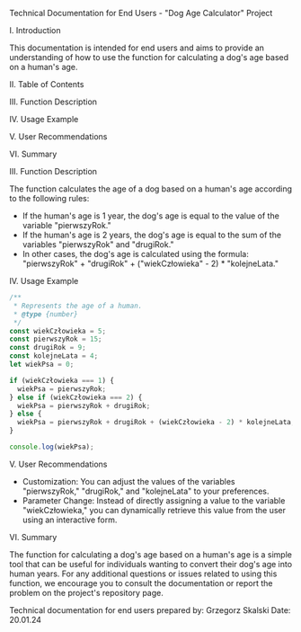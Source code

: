 Technical Documentation for End Users - "Dog Age Calculator" Project

I. Introduction

This documentation is intended for end users and aims to provide an understanding of how to use the function for calculating a dog's age based on a human's age.

II. Table of Contents

III. Function Description

IV. Usage Example

V. User Recommendations

VI. Summary

III. Function Description

The function calculates the age of a dog based on a human's age according to the following rules:

- If the human's age is 1 year, the dog's age is equal to the value of the variable "pierwszyRok."
- If the human's age is 2 years, the dog's age is equal to the sum of the variables "pierwszyRok" and "drugiRok."
- In other cases, the dog's age is calculated using the formula: "pierwszyRok" + "drugiRok" + ("wiekCzłowieka" - 2) * "kolejneLata."

IV. Usage Example

```javascript
/**
 * Represents the age of a human.
 * @type {number}
 */
const wiekCzłowieka = 5;
const pierwszyRok = 15;
const drugiRok = 9;
const kolejneLata = 4;
let wiekPsa = 0;

if (wiekCzłowieka === 1) {
  wiekPsa = pierwszyRok;
} else if (wiekCzłowieka === 2) {
  wiekPsa = pierwszyRok + drugiRok;
} else {
  wiekPsa = pierwszyRok + drugiRok + (wiekCzłowieka - 2) * kolejneLata;
}

console.log(wiekPsa);
```

V. User Recommendations

- Customization: You can adjust the values of the variables "pierwszyRok," "drugiRok," and "kolejneLata" to your preferences.
- Parameter Change: Instead of directly assigning a value to the variable "wiekCzłowieka," you can dynamically retrieve this value from the user using an interactive form.

VI. Summary

The function for calculating a dog's age based on a human's age is a simple tool that can be useful for individuals wanting to convert their dog's age into human years. For any additional questions or issues related to using this function, we encourage you to consult the documentation or report the problem on the project's repository page.

Technical documentation for end users prepared by: 
Grzegorz Skalski
Date: 20.01.24